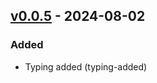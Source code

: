 ## [v0.0.5](https://pypi.org/project/amsdal-glue-sql-parser/0.0.5/) - 2024-08-02


### Added

- Typing added (typing-added)
